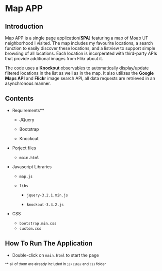 # Map APP



## Introduction



Map APP is a single page application(**SPA**) featuring a map of Moab UT neighborhood I visited. The map includes my favourite locations, a search function to easily discover these locations, and a listview to support simple browsing of all locations. Each location is incorperated with third-party APIs that provide additional images from Flikr about it. 

The code uses a **Knockout** observables to automatically display/update filtered locations in the list as well as in the map. It also utilizes the **Google Maps API** and **Flickr** image search API, all data requests are retrieved in an asynchronous manner.



## Contents



* Requirements**

  * JQuery

  * Bootstrap

  * Knockout

  

* Porject files

  * `main.html`
  

* Javascript Libraries

    * `map.js`

    * `libs`

      * `jquery-3.2.1.min.js`

      * `knockout-3.4.2.js`

* CSS
    * `bootstrap.min.css`
    * `custom.css`



## How To Run The Application



* Double-click on `main.html` to start the page



<sub>** all of them are already included in `js/libs/` and `css` folder</sub>

